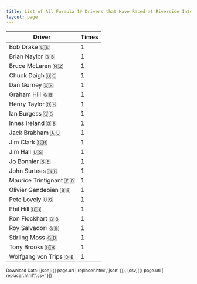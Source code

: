```yaml
---
title: List of All Formula 1® Drivers that Have Raced at Riverside International Raceway
layout: page
---
```


| Driver | Times |
|--|--|
| Bob Drake 🇺🇸 | 1 |
| Brian Naylor 🇬🇧 | 1 |
| Bruce McLaren 🇳🇿 | 1 |
| Chuck Daigh 🇺🇸 | 1 |
| Dan Gurney 🇺🇸 | 1 |
| Graham Hill 🇬🇧 | 1 |
| Henry Taylor 🇬🇧 | 1 |
| Ian Burgess 🇬🇧 | 1 |
| Innes Ireland 🇬🇧 | 1 |
| Jack Brabham 🇦🇺 | 1 |
| Jim Clark 🇬🇧 | 1 |
| Jim Hall 🇺🇸 | 1 |
| Jo Bonnier 🇸🇪 | 1 |
| John Surtees 🇬🇧 | 1 |
| Maurice Trintignant 🇫🇷 | 1 |
| Olivier Gendebien 🇧🇪 | 1 |
| Pete Lovely 🇺🇸 | 1 |
| Phil Hill 🇺🇸 | 1 |
| Ron Flockhart 🇬🇧 | 1 |
| Roy Salvadori 🇬🇧 | 1 |
| Stirling Moss 🇬🇧 | 1 |
| Tony Brooks 🇬🇧 | 1 |
| Wolfgang von Trips 🇩🇪 | 1 |

<small>Download Data: [json]({{ page.url | replace:'.html','.json' }}), [csv]({{ page.url | replace:'.html','.csv' }})</small>
